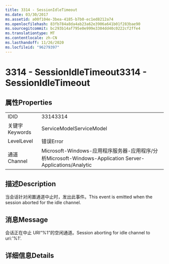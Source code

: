 ```yaml
---
title: 3314 - SessionIdleTimeout
ms.date: 03/30/2017
ms.assetid: a00f104e-3bea-4185-b7b0-ec1ed8212a74
ms.openlocfilehash: 83fb784a8da4ab23a62e3906a641b01f283bae90
ms.sourcegitcommit: bc293b14af795e0e999e3304dd40c0222cf2ffe4
ms.translationtype: MT
ms.contentlocale: zh-CN
ms.lasthandoff: 11/26/2020
ms.locfileid: "96279397"
---
```

# <a name="3314---sessionidletimeout"></a><span data-ttu-id="364b8-102">3314 - SessionIdleTimeout</span><span class="sxs-lookup"><span data-stu-id="364b8-102">3314 - SessionIdleTimeout</span></span>

## <a name="properties"></a><span data-ttu-id="364b8-103">属性</span><span class="sxs-lookup"><span data-stu-id="364b8-103">Properties</span></span>  
  
|||  
|-|-|  
|<span data-ttu-id="364b8-104">ID</span><span class="sxs-lookup"><span data-stu-id="364b8-104">ID</span></span>|<span data-ttu-id="364b8-105">3314</span><span class="sxs-lookup"><span data-stu-id="364b8-105">3314</span></span>|  
|<span data-ttu-id="364b8-106">关键字</span><span class="sxs-lookup"><span data-stu-id="364b8-106">Keywords</span></span>|<span data-ttu-id="364b8-107">ServiceModel</span><span class="sxs-lookup"><span data-stu-id="364b8-107">ServiceModel</span></span>|  
|<span data-ttu-id="364b8-108">Level</span><span class="sxs-lookup"><span data-stu-id="364b8-108">Level</span></span>|<span data-ttu-id="364b8-109">错误</span><span class="sxs-lookup"><span data-stu-id="364b8-109">Error</span></span>|  
|<span data-ttu-id="364b8-110">通道</span><span class="sxs-lookup"><span data-stu-id="364b8-110">Channel</span></span>|<span data-ttu-id="364b8-111">Microsoft-Windows-应用程序服务器-应用程序/分析</span><span class="sxs-lookup"><span data-stu-id="364b8-111">Microsoft-Windows-Application Server-Applications/Analytic</span></span>|  
  
## <a name="description"></a><span data-ttu-id="364b8-112">描述</span><span class="sxs-lookup"><span data-stu-id="364b8-112">Description</span></span>  

 <span data-ttu-id="364b8-113">当会话针对闲置通道中止时，发出此事件。</span><span class="sxs-lookup"><span data-stu-id="364b8-113">This event is emitted when the session aborted for the idle channel.</span></span>  
  
## <a name="message"></a><span data-ttu-id="364b8-114">消息</span><span class="sxs-lookup"><span data-stu-id="364b8-114">Message</span></span>  

 <span data-ttu-id="364b8-115">会话正在中止 URI“%1”的空闲通道。</span><span class="sxs-lookup"><span data-stu-id="364b8-115">Session aborting for idle channel to uri:'%1'.</span></span>  
  
## <a name="details"></a><span data-ttu-id="364b8-116">详细信息</span><span class="sxs-lookup"><span data-stu-id="364b8-116">Details</span></span>
